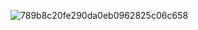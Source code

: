 ![789b8c20fe290da0eb0962825c06c658](https://github.com/SaruGGS/SaruGGS/assets/93264560/8bb9d20c-c956-4896-8926-8d4064b3eadd)
